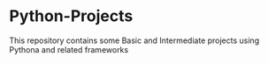 # Python-Projects

This repository contains some Basic and Intermediate projects using Pythona and related frameworks
